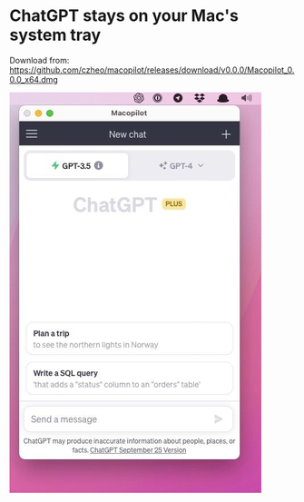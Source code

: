 # ChatGPT stays on your Mac's system tray

Download from: https://github.com/czheo/macopilot/releases/download/v0.0.0/Macopilot_0.0.0_x64.dmg

![screenshot](screenshot.jpg)
